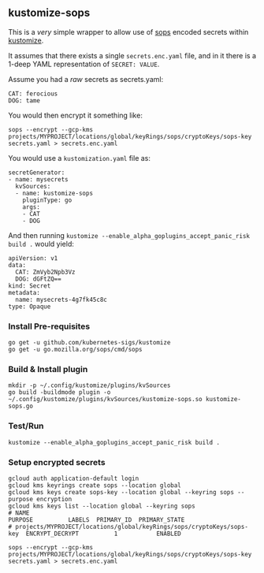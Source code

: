 ## kustomize-sops

This is a *very* simple wrapper to allow use of [sops](https://github.com/mozilla/sops)
encoded secrets within [kustomize](https://github.com/kubernetes-sigs/kustomize).

It assumes that there exists a single `secrets.enc.yaml` file, and in it there is a
1-deep YAML representation of `SECRET: VALUE`.

Assume you had a _raw_ secrets as secrets.yaml:
```
CAT: ferocious
DOG: tame
```

You would then encrypt it something like:
```
sops --encrypt --gcp-kms projects/MYPROJECT/locations/global/keyRings/sops/cryptoKeys/sops-key secrets.yaml > secrets.enc.yaml
```

You would use a `kustomization.yaml` file as:

```
secretGenerator:
- name: mysecrets
  kvSources:
  - name: kustomize-sops
    pluginType: go
    args:
    - CAT
    - DOG
```

And then running `kustomize --enable_alpha_goplugins_accept_panic_risk build .` would yield:

```
apiVersion: v1
data:
  CAT: ZmVyb2Npb3Vz
  DOG: dGFtZQ==
kind: Secret
metadata:
  name: mysecrets-4g7fk45c8c
type: Opaque
```

### Install Pre-requisites

```
go get -u github.com/kubernetes-sigs/kustomize
go get -u go.mozilla.org/sops/cmd/sops
```

### Build & Install plugin

```
mkdir -p ~/.config/kustomize/plugins/kvSources
go build -buildmode plugin -o ~/.config/kustomize/plugins/kvSources/kustomize-sops.so kustomize-sops.go
```

### Test/Run

```
kustomize --enable_alpha_goplugins_accept_panic_risk build .
```

### Setup encrypted secrets

```
gcloud auth application-default login
gcloud kms keyrings create sops --location global
gcloud kms keys create sops-key --location global --keyring sops --purpose encryption
gcloud kms keys list --location global --keyring sops
# NAME                                                                      PURPOSE          LABELS  PRIMARY_ID  PRIMARY_STATE
# projects/MYPROJECT/locations/global/keyRings/sops/cryptoKeys/sops-key  ENCRYPT_DECRYPT          1           ENABLED

sops --encrypt --gcp-kms projects/MYPROJECT/locations/global/keyRings/sops/cryptoKeys/sops-key secrets.yaml > secrets.enc.yaml
```
